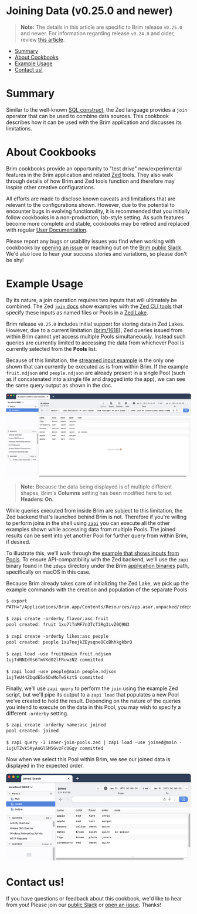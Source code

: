 # Joining Data (v0.25.0 and newer)

> **Note:** The details in this article are specific to Brim release `v0.25.0`
> and newer. For information regarding release `v0.24.0` and older, review
> [this article](https://github.com/brimdata/brim/wiki/Joining-Data).

- [Summary](#summary)
- [About Cookbooks](#about-cookbooks)
- [Example Usage](#example-usage)
- [Contact us!](#contact-us)

# Summary

Similar to the well-known [SQL construct](https://en.wikipedia.org/wiki/Join_(SQL)),
the Zed language provides a `join` operator that can be used to combine data
sources. This cookbook describes how it can be used with the Brim application
and discusses its limitations.

# About Cookbooks

Brim cookbooks provide an opportunity to "test drive" new/experimental
features in the Brim application and related [Zed](https://github.com/brimdata/zed)
tools. They also walk through details of how Brim and Zed tools function and
therefore may inspire other creative configurations.

All efforts are made to disclose known caveats and limitations that are
relevant to the configurations shown. However, due to the potential to
encounter bugs in evolving functionality, it is recommended that you initially
follow cookbooks in a non-production, lab-style setting. As such features
become more complete and stable, cookbooks may be retired and replaced with
regular [User Documentation](https://github.com/brimdata/brim/wiki#user-documentation).

Please report any bugs or usability issues you find when working with cookbooks
by [opening an issue](https://github.com/brimdata/brim/wiki/Troubleshooting#opening-an-issue)
or reaching out on the [Brim public Slack](https://www.brimdata.io/join-slack/).
We'd also love to hear your success stories and variations, so please don't be
shy!

# Example Usage

By its nature, a join operation requires two inputs that will
ultimately be combined. The Zed [`join` docs](https://github.com/brimdata/zed/tree/main/docs/language/operators#join)
show examples with the [Zed CLI tools](https://github.com/brimdata/zed/blob/main/cmd/zed/README.md)
that specify these inputs as named files or Pools in a [Zed Lake](https://github.com/brimdata/zed/blob/main/docs/lake/README.md).

Brim release `v0.25.0` includes initial support for storing data in Zed Lakes.
However, due to a current limitation ([brim/1618](https://github.com/brimdata/brim/issues/1618)),
Zed queries issued from within Brim cannot yet access multiple Pools
simultaneously. Instead such queries are currently limited to accessing the
data from whichever Pool is currently selected from the **Pools** list.

Because of this limitation, the [streamed input example](https://github.com/brimdata/zed/tree/main/docs/language/operators#example-5---streamed-input)
is the only one shown that can currently be executed as is from within Brim.
If the example `fruit.ndjson` and `people.ndjson` are already present in a
single Pool (such as if concatenated into a single file and dragged into the
app), we can see the same query output as shown in the doc.

![Streamed Join Example](media/Join-Streamed.png)

> **Note:** Because the data being displayed is of multiple different shapes,
> Brim's **Columns** setting has been modified here to set **Headers: On**.

While queries executed from inside Brim are subject to this limitation, the
Zed backend that's launched behind Brim is not. Therefore if you're willing to
perform joins in the shell using [`zapi`](https://github.com/brimdata/zed/blob/main/cmd/zed/README.md#zapi)
you can execute all the other examples shown while accessing data from multiple
Pools. The joined results can be sent into yet another Pool for further query
from within Brim, if desired.

To illustrate this, we'll walk through the [example that shows inputs from Pools](https://github.com/brimdata/zed/tree/main/docs/language/operators#example-4---inputs-from-pools).
To ensure API-compatibility with the Zed backend, we'll use the `zapi` binary
found in the `zdeps` directory under the Brim [application binaries](https://github.com/brimdata/brim/wiki/Filesystem-Paths#application-binaries-v0250)
path, specifically on macOS in this case.

Because Brim already takes care of initializing the Zed Lake, we pick up the
example commands with the creation and population of the separate Pools

```
$ export PATH="/Applications/Brim.app/Contents/Resources/app.asar.unpacked/zdeps:$PATH"

$ zapi create -orderby flavor:asc fruit
pool created: fruit 1xu7lTnMF7n3TcT3Rg3ivZ0Q9N3

$ zapi create -orderby likes:asc people
pool created: people 1xu7nejkZEysqneOCcBhhkgkbrO

$ zapi load -use fruit@main fruit.ndjson
1ujTdNNId0s6TmVKd02lFRuwzN2 committed

$ zapi load -use people@main people.ndjson
1ujTeU44ZbqdE5x6DvMoTwSkztS committed
```

Finally, we'll use `zapi query` to perform the `join` using the example Zed
script, but we'll pipe its output to a `zapi load` that populates a new Pool
we've created to hold the result. Depending on the nature of the queries you
intend to execute on the data in this Pool, you may wish to specify a different
`-orderby` setting.

```
$ zapi create -orderby name:asc joined
pool created: joined

$ zapi query -I inner-join-pools.zed | zapi load -use joined@main -
1ujUTZvk5KyAoGlSMSGvzFcUGgy committed
```

Now when we select this Pool within Brim, we see our joined data is
displayed in the expected order.

![Joined data in a Pool Example](media/Joined-Data-In-Pool.png)

# Contact us!

If you have questions or feedback about this cookbook, we'd like to hear from
you! Please join our [public Slack](https://www.brimdata.io/join-slack/) or
[open an issue](https://github.com/brimdata/brim/wiki/Troubleshooting#opening-an-issue). Thanks!

